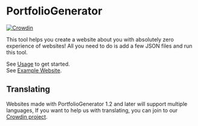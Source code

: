 # PortfolioGenerator

[![Crowdin](https://badges.crowdin.net/p-gen/localized.svg)](https://crowdin.com/project/p-gen)

This tool helps you create a website about you with absolutely zero experience of websites! All you need to do is add a
few JSON files and run this tool.

See [Usage](./guide/Usage.md) to get started.\
See [Example Website](https://efekos.github.io/PortfolioGenerator).

## Translating

Websites made with PortfolioGenerator 1.2 and later will support multiple languages, If you want to help us with translating,
you can join to our [Crowdin project](https://crowdin.com/project/p-gen).